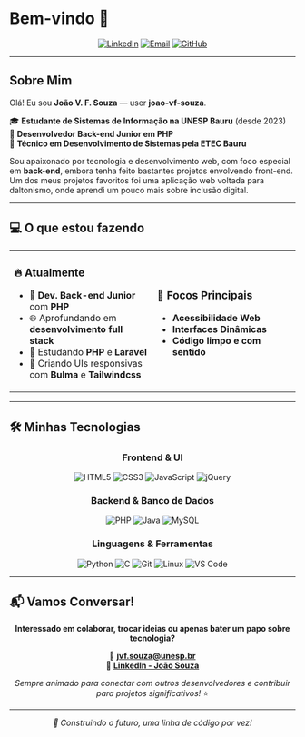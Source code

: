 # Bem-vindo 👋
<div align="center">

[![LinkedIn](https://img.shields.io/badge/LinkedIn-0077B5?style=for-the-badge&logo=linkedin&logoColor=white)](https://www.linkedin.com/in/jo%C3%A3o-souza-2b5498200/)
[![Email](https://img.shields.io/badge/Gmail-D14836?style=for-the-badge&logo=gmail&logoColor=white)](mailto:jvf.souza@unesp.br)
[![GitHub](https://img.shields.io/badge/GitHub-100000?style=for-the-badge&logo=github&logoColor=white)](https://github.com/fessouza)

</div>

---

## Sobre Mim

Olá! Eu sou **João V. F. Souza** — user **joao-vf-souza**.

🎓 **Estudante de Sistemas de Informação na UNESP Bauru** (desde 2023)  
💼 **Desenvolvedor Back-end Junior em PHP**  
🎯 **Técnico em Desenvolvimento de Sistemas pela ETEC Bauru**

Sou apaixonado por tecnologia e desenvolvimento web, com foco especial em **back-end**, embora tenha feito bastantes projetos envolvendo front-end. Um dos meus projetos favoritos foi uma aplicação web voltada para daltonismo, onde aprendi um pouco mais sobre inclusão digital.

---

## 💻 O que estou fazendo

<table>
<tr>
<td width="50%">

### 🔥 Atualmente
- 💼 **Dev. Back-end Junior** com **PHP**
- 🌐 Aprofundando em **desenvolvimento full stack**
- 🧠 Estudando **PHP** e **Laravel**
- 🎨 Criando UIs responsivas com **Bulma** e **Tailwindcss**

</td>
<td width="50%">

### 🎯 Focos Principais
- **Acessibilidade Web**
- **Interfaces Dinâmicas**
- **Código limpo e com sentido**

</td>
</tr>
</table>

---

## 🛠️ Minhas Tecnologias

<div align="center">

### Frontend & UI
![HTML5](https://img.shields.io/badge/HTML5-E34F26?style=for-the-badge&logo=html5&logoColor=white)
![CSS3](https://img.shields.io/badge/CSS3-1572B6?style=for-the-badge&logo=css3&logoColor=white)
![JavaScript](https://img.shields.io/badge/JavaScript-F7DF1E?style=for-the-badge&logo=javascript&logoColor=black)
![jQuery](https://img.shields.io/badge/jQuery-0769AD?style=for-the-badge&logo=jquery&logoColor=white)

### Backend & Banco de Dados
![PHP](https://img.shields.io/badge/PHP-777BB4?style=for-the-badge&logo=php&logoColor=white)
![Java](https://img.shields.io/badge/Java-ED8B00?style=for-the-badge&logo=openjdk&logoColor=white)
![MySQL](https://img.shields.io/badge/MySQL-00000F?style=for-the-badge&logo=mysql&logoColor=white)

### Linguagens & Ferramentas
![Python](https://img.shields.io/badge/Python-3776AB?style=for-the-badge&logo=python&logoColor=white)
![C](https://img.shields.io/badge/C-00599C?style=for-the-badge&logo=c&logoColor=white)
![Git](https://img.shields.io/badge/Git-F05032?style=for-the-badge&logo=git&logoColor=white)
![Linux](https://img.shields.io/badge/Linux-FCC624?style=for-the-badge&logo=linux&logoColor=black)
![VS Code](https://img.shields.io/badge/VS_Code-007ACC?style=for-the-badge&logo=visual-studio-code&logoColor=white)

</div>

---

## 📬 Vamos Conversar!

<div align="center">

**Interessado em colaborar, trocar ideias ou apenas bater um papo sobre tecnologia?**

📧 **jvf.souza@unesp.br**  
🔗 **[LinkedIn - João Souza](https://www.linkedin.com/in/jo%C3%A3o-souza-2b5498200/)**  

*Sempre animado para conectar com outros desenvolvedores e contribuir para projetos significativos!* ⭐

</div>

---

<div align="center">
<i>🚀 Construindo o futuro, uma linha de código por vez!</i>
</div>

